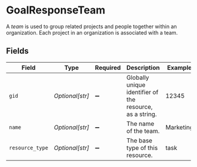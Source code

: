 # GoalResponseTeam

A *team* is used to group related projects and people together within an organization. Each project in an organization is associated with a team.


## Fields

| Field                                                    | Type                                                     | Required                                                 | Description                                              | Example                                                  |
| -------------------------------------------------------- | -------------------------------------------------------- | -------------------------------------------------------- | -------------------------------------------------------- | -------------------------------------------------------- |
| `gid`                                                    | *Optional[str]*                                          | :heavy_minus_sign:                                       | Globally unique identifier of the resource, as a string. | 12345                                                    |
| `name`                                                   | *Optional[str]*                                          | :heavy_minus_sign:                                       | The name of the team.                                    | Marketing                                                |
| `resource_type`                                          | *Optional[str]*                                          | :heavy_minus_sign:                                       | The base type of this resource.                          | task                                                     |